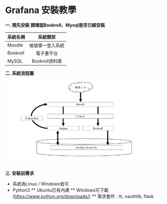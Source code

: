 # Grafana 安裝教學
**一. 預先安裝
請確認Bookroll、Mysql是否已經安裝**

系統名稱       | 系統類型           | 
--------------|:-----------------:|
Moodle        | 帳號單一登入系統   |  
Bookroll      | 電子書平台        |  
MySQL         | Bookroll資料庫    | 

**二. 系統流程圖**
![image](https://github.com/CH-KANG/Grafana/blob/master/flow_chart.png)

**三. 安裝前需求**
* 系統為Linux / Windows皆可
* Python3
** Ubuntu已有內建
** Windows可下載 (https://www.python.org/downloads/)
** 需求套件 : lti, oauthlib, flask
